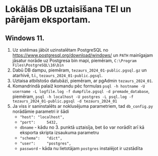 # Lokālās DB uztaisīšana TEI un pārējam eksportam.

## Windows 11.

1. Uz sistēmas jābūt uzinstalētam PostgreSQL no https://www.postgresql.org/download/windows/ un `PATH` mainīgajam jāsatur norāde uz Postgresa bin mapi, piemēram, `C:\Program Files\PostgreSQL\16\bin`
2. Dabū DB dampu, piemēram, `tezaurs_2024_01-public.pgsql.gz` un atarhivē, t.i., `tezaurs_2024_01-public.pgsql`.
3. Uztaisa atbilstošo datubāzi, piemēram, ar pgAdmin `tezaurs_2024_01`.
4. Komandrindā palaiž komandu pēc formulas `psql -h hostname -U username -L logfile.log -f dumpfile.pgsql -d premade_database`, piemēram, `psql -h localhost -U postgres -L psql.log -f tezaurs_2024_01-public.pgsql -d tezaurs_2024_01`
5. Ja viss ir saninstalēts ar noklusējuma parametriem, tad `db_config.py` norādāmie parametri ir šādi
	* `"host": "localhost",`
	* `"port":     5432,`
	* `dbname` - kādu no 3. punktā uztaisīja, bet šo var norādīt arī kā eksporta skripta izsaukuma parametru
    * `"schema":   "dict",`
    * `"user":     "postgres",`
    * `password` - kāda nu lietotājam `postgres` instalējot ir uzstādīta

